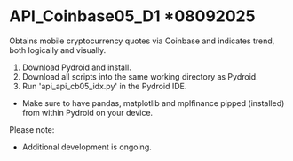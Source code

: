 # API_Coinbase05_D1   *08092025
Obtains mobile cryptocurrency quotes via Coinbase and indicates trend, both logically and visually.

1) Download Pydroid and install.
2) Download all scripts into the same working directory as Pydroid.
3) Run 'api_api_cb05_idx.py' in the Pydroid IDE.

* Make sure to have pandas, matplotlib and mplfinance pipped (installed) from within Pydroid on your device.


Please note:
* Additional development is ongoing.
